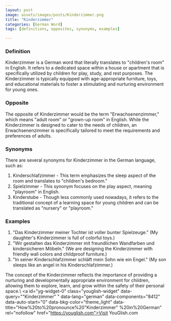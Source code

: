 ```yaml
---
layout: post
image: assets/images/posts/Kinderzimmer.png
title: "Kinderzimmer" 
categories: [German Word]
tags: [definitions, opposites, synonyms, examples]

---
```


### Definition

Kinderzimmer is a German word that literally translates to "children's room" in English. It refers to a dedicated space within a house or apartment that is specifically utilized by children for play, study, and rest purposes. The Kinderzimmer is typically equipped with age-appropriate furniture, toys, and educational materials to foster a stimulating and nurturing environment for young ones.

### Opposite

The opposite of Kinderzimmer would be the term "Erwachsenenzimmer," which means "adult room" or "grown-up room" in English. While the Kinderzimmer is designed to cater to the needs of children, an Erwachsenenzimmer is specifically tailored to meet the requirements and preferences of adults.

### Synonyms

There are several synonyms for Kinderzimmer in the German language, such as:

1. Kinderschlafzimmer - This term emphasizes the sleep aspect of the room and translates to "children's bedroom."
2. Spielzimmer - This synonym focuses on the play aspect, meaning "playroom" in English.
3. Kinderstube - Though less commonly used nowadays, it refers to the traditional concept of a learning space for young children and can be translated as "nursery" or "playroom."

### Examples

1. "Das Kinderzimmer meiner Tochter ist voller bunter Spielzeuge." (My daughter's Kinderzimmer is full of colorful toys.)
2. "Wir gestalten das Kinderzimmer mit freundlichen Wandfarben und kindersicheren Möbeln." (We are designing the Kinderzimmer with friendly wall colors and childproof furniture.)
3. "In seiner Kinderschlafzimmer schläft mein Sohn wie ein Engel." (My son sleeps like an angel in his Kinderschlafzimmer.)

The concept of the Kinderzimmer reflects the importance of providing a nurturing and developmentally appropriate environment for children, allowing them to explore, learn, and grow within the safety of their personal space.\ <a id="yg-widget-0" class="youglish-widget" data-query=""Kinderzimmer" " data-lang="german" data-components="8412" data-auto-start="0" data-bkg-color="theme_light" data-title="How%20to%20pronounce%20"Kinderzimmer" %20in%20German"  rel="nofollow" href="https://youglish.com">Visit YouGlish.com</a><script async src="https://youglish.com/public/emb/widget.js" charset="utf-8"></script>